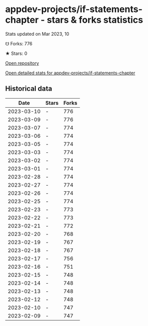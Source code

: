 # appdev-projects/if-statements-chapter - stars & forks statistics

Stats updated on Mar 2023, 10

☋ Forks: 776

★ Stars: 0

[Open repository](https://github.com/appdev-projects/if-statements-chapter)

[Open detailed stats for appdev-projects/if-statements-chapter](https://reviewgithub.com/rep/appdev-projects/if-statements-chapter)

## Historical data
| Date | Stars | Forks |
|------|-------|-------|
| 2023-03-10 | - | 776 | 
| 2023-03-09 | - | 776 | 
| 2023-03-07 | - | 774 | 
| 2023-03-06 | - | 774 | 
| 2023-03-05 | - | 774 | 
| 2023-03-03 | - | 774 | 
| 2023-03-02 | - | 774 | 
| 2023-03-01 | - | 774 | 
| 2023-02-28 | - | 774 | 
| 2023-02-27 | - | 774 | 
| 2023-02-26 | - | 774 | 
| 2023-02-25 | - | 774 | 
| 2023-02-23 | - | 773 | 
| 2023-02-22 | - | 773 | 
| 2023-02-21 | - | 772 | 
| 2023-02-20 | - | 768 | 
| 2023-02-19 | - | 767 | 
| 2023-02-18 | - | 767 | 
| 2023-02-17 | - | 756 | 
| 2023-02-16 | - | 751 | 
| 2023-02-15 | - | 748 | 
| 2023-02-14 | - | 748 | 
| 2023-02-13 | - | 748 | 
| 2023-02-12 | - | 748 | 
| 2023-02-10 | - | 747 | 
| 2023-02-09 | - | 747 | 

